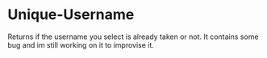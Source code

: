 # Unique-Username
Returns if the username you select is already taken or not.
It contains some bug and im still working on it to improvise it.
